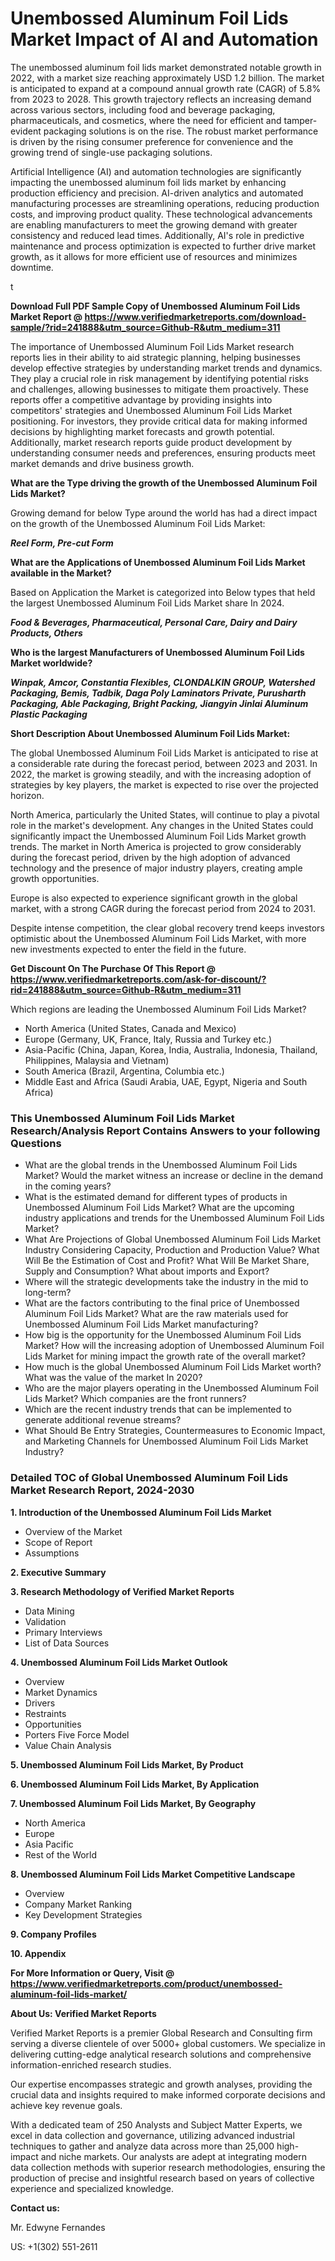 <meta name="title" content="Global Unembossed Aluminum Foil Lids Market Impact of AI and Automation"><meta name="description" content="The unembossed aluminum foil lids market demonstrated notable growth in 2022, with a market size reaching approximately USD 1.2 billion. The market is anticipated to e"><meta name="title" content="Unembossed Aluminum Foil Lids Market Size, Share, Scope, Trends, Growth, Opportunities, Analysis, Forecast"><h1>Unembossed Aluminum Foil Lids Market Impact of AI and Automation</h1><p>The unembossed aluminum foil lids market demonstrated notable growth in 2022, with a market size reaching approximately USD 1.2 billion. The market is anticipated to expand at a compound annual growth rate (CAGR) of 5.8% from 2023 to 2028. This growth trajectory reflects an increasing demand across various sectors, including food and beverage packaging, pharmaceuticals, and cosmetics, where the need for efficient and tamper-evident packaging solutions is on the rise. The robust market performance is driven by the rising consumer preference for convenience and the growing trend of single-use packaging solutions.</p><p>Artificial Intelligence (AI) and automation technologies are significantly impacting the unembossed aluminum foil lids market by enhancing production efficiency and precision. AI-driven analytics and automated manufacturing processes are streamlining operations, reducing production costs, and improving product quality. These technological advancements are enabling manufacturers to meet the growing demand with greater consistency and reduced lead times. Additionally, AI's role in predictive maintenance and process optimization is expected to further drive market growth, as it allows for more efficient use of resources and minimizes downtime.</p>t</p><p id="" class=""><strong>Download Full PDF Sample Copy of Unembossed Aluminum Foil Lids Market Report @ <a href="https://www.verifiedmarketreports.com/download-sample/?rid=241888&utm_source=Github-R&utm_medium=311" target="_blank">https://www.verifiedmarketreports.com/download-sample/?rid=241888&utm_source=Github-R&utm_medium=311</a></strong></p><p>The importance of&nbsp;Unembossed Aluminum Foil Lids Market research reports lies in their ability to aid strategic planning, helping businesses develop effective strategies by understanding market trends and dynamics. They play a crucial role in risk management by identifying potential risks and challenges, allowing businesses to mitigate them proactively. These reports offer a competitive advantage by providing insights into competitors' strategies and Unembossed Aluminum Foil Lids Market positioning. For investors, they provide critical data for making informed decisions by highlighting market forecasts and growth potential. Additionally, market research reports guide product development by understanding consumer needs and preferences, ensuring products meet market demands and drive business growth.</p><p><strong>What are the&nbsp;Type driving the growth of the Unembossed Aluminum Foil Lids Market?</strong></p><p id="" class="">Growing demand for below Type around the world has had a direct impact on the growth of the Unembossed Aluminum Foil Lids Market:</p><em><strong>Reel Form, Pre-cut Form</strong></em></p><strong>What are the&nbsp;Applications&nbsp;of Unembossed Aluminum Foil Lids Market available in the Market?</strong></p><p id="" class="">Based on Application the Market is categorized into Below types that held the largest Unembossed Aluminum Foil Lids Market share In 2024.</p><em><strong>Food & Beverages, Pharmaceutical, Personal Care, Dairy and Dairy Products, Others</strong></em></p><strong>Who is the largest Manufacturers of Unembossed Aluminum Foil Lids Market worldwide?</strong></p><p><em><strong>Winpak, Amcor, Constantia Flexibles, CLONDALKIN GROUP, Watershed Packaging, Bemis, Tadbik, Daga Poly Laminators Private, Purusharth Packaging, Able Packaging, Bright Packing, Jiangyin Jinlai Aluminum Plastic Packaging</strong></em></p><p id="" class=""><strong>Short Description About Unembossed Aluminum Foil Lids Market:</strong></p><p>The global Unembossed Aluminum Foil Lids Market is anticipated to rise at a considerable rate during the forecast period, between 2023 and 2031. In 2022, the market is growing steadily, and with the increasing adoption of strategies by key players, the market is expected to rise over the projected horizon.</p><p>North America, particularly the United States, will continue to play a pivotal role in the market's development. Any changes in the United States could significantly impact the Unembossed Aluminum Foil Lids Market growth trends. The market in North America is projected to grow considerably during the forecast period, driven by the high adoption of advanced technology and the presence of major industry players, creating ample growth opportunities.</p><p>Europe is also expected to experience significant growth in the global market, with a strong CAGR during the forecast period from 2024 to 2031.</p><p>Despite intense competition, the clear global recovery trend keeps investors optimistic about the Unembossed Aluminum Foil Lids Market, with more new investments expected to enter the field in the future.</p><p id="" class=""><strong>Get Discount On The Purchase Of This Report @ <a href="https://www.verifiedmarketreports.com/ask-for-discount/?rid=241888&utm_source=Github-R&utm_medium=311" target="_blank">https://www.verifiedmarketreports.com/ask-for-discount/?rid=241888&utm_source=Github-R&utm_medium=311</a></strong></p>Which regions are leading the Unembossed Aluminum Foil Lids Market?</p><ul><li>North America (United States, Canada and Mexico)</li><li>Europe (Germany, UK, France, Italy, Russia and Turkey etc.)</li><li>Asia-Pacific (China, Japan, Korea, India, Australia, Indonesia, Thailand, Philippines, Malaysia and Vietnam)</li><li>South America (Brazil, Argentina, Columbia etc.)</li><li>Middle East and Africa (Saudi Arabia, UAE, Egypt, Nigeria and South Africa)</li></ul><h3 id="" class="">This Unembossed Aluminum Foil Lids Market Research/Analysis Report Contains Answers to your following Questions</h3><ul><li>What are the global trends in the Unembossed Aluminum Foil Lids Market? Would the market witness an increase or decline in the demand in the coming years?</li><li>What is the estimated demand for different types of products in Unembossed Aluminum Foil Lids Market? What are the upcoming industry applications and trends for the Unembossed Aluminum Foil Lids Market?</li><li>What Are Projections of Global Unembossed Aluminum Foil Lids Market Industry Considering Capacity, Production and Production Value? What Will Be the Estimation of Cost and Profit? What Will Be Market Share, Supply and Consumption? What about imports and Export?</li><li>Where will the strategic developments take the industry in the mid to long-term?</li><li>What are the factors contributing to the final price of Unembossed Aluminum Foil Lids Market? What are the raw materials used for Unembossed Aluminum Foil Lids Market manufacturing?</li><li>How big is the opportunity for the Unembossed Aluminum Foil Lids Market? How will the increasing adoption of Unembossed Aluminum Foil Lids Market for mining impact the growth rate of the overall market?</li><li>How much is the global Unembossed Aluminum Foil Lids Market worth? What was the value of the market In 2020?</li><li>Who are the major players operating in the Unembossed Aluminum Foil Lids Market? Which companies are the front runners?</li><li>Which are the recent industry trends that can be implemented to generate additional revenue streams?</li><li>What Should Be Entry Strategies, Countermeasures to Economic Impact, and Marketing Channels for Unembossed Aluminum Foil Lids Market Industry?</li></ul><h3 id="" class="">Detailed TOC of Global Unembossed Aluminum Foil Lids Market Research Report, 2024-2030</h3><p id="" class=""><strong>1. Introduction of the Unembossed Aluminum Foil Lids Market</strong></p><ul><li>Overview of the Market</li><li>Scope of Report</li><li>Assumptions</li></ul><p id="" class=""><strong>2. Executive Summary</strong></p><p id="" class=""><strong>3. Research Methodology of Verified Market Reports</strong></p><ul><li>Data Mining</li><li>Validation</li><li>Primary Interviews</li><li>List of Data Sources</li></ul><p id="" class=""><strong>4. Unembossed Aluminum Foil Lids Market Outlook</strong></p><ul><li>Overview</li><li>Market Dynamics</li><li>Drivers</li><li>Restraints</li><li>Opportunities</li><li>Porters Five Force Model</li><li>Value Chain Analysis</li></ul><p id="" class=""><strong>5. Unembossed Aluminum Foil Lids Market, By Product</strong></p><p id="" class=""><strong>6. Unembossed Aluminum Foil Lids Market, By Application</strong></p><p id="" class=""><strong>7. Unembossed Aluminum Foil Lids Market, By Geography</strong></p><ul><li>North America</li><li>Europe</li><li>Asia Pacific</li><li>Rest of the World</li></ul><p id="" class=""><strong>8. Unembossed Aluminum Foil Lids Market Competitive Landscape</strong></p><ul><li>Overview</li><li>Company Market Ranking</li><li>Key Development Strategies</li></ul><p id="" class=""><strong>9. Company Profiles</strong></p><p id="" class=""><strong>10. Appendix</strong></p><p id="" class=""><strong>For More Information or Query, Visit @ <a href="https://www.verifiedmarketreports.com/product/unembossed-aluminum-foil-lids-market/" target="_blank">https://www.verifiedmarketreports.com/product/unembossed-aluminum-foil-lids-market/</a></strong></p><p id="" class=""><strong>About Us: Verified Market Reports</strong></p><p id="" class="">Verified Market Reports is a premier Global Research and Consulting firm serving a diverse clientele of over 5000+ global customers. We specialize in delivering cutting-edge analytical research solutions and comprehensive information-enriched research studies.</p><p id="" class="">Our expertise encompasses strategic and growth analyses, providing the crucial data and insights required to make informed corporate decisions and achieve key revenue goals.</p><p id="" class="">With a dedicated team of 250 Analysts and Subject Matter Experts, we excel in data collection and governance, utilizing advanced industrial techniques to gather and analyze data across more than 25,000 high-impact and niche markets. Our analysts are adept at integrating modern data collection methods with superior research methodologies, ensuring the production of precise and insightful research based on years of collective experience and specialized knowledge.</p><p id="" class=""><strong>Contact us:</strong></p><p id="" class="">Mr. Edwyne Fernandes</p><p id="" class="">US: +1(302) 551-2611</p>